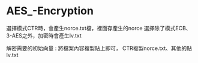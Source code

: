 # AES_-Encryption
選擇模式CTR時，會產生norce.txt檔，裡面存產生的norce
選擇除了模式ECB、3-AES之外，加密時會產生Iv.txt

解密需要的初始向量 : 將檔案內容複製貼上即可，
CTR複製norce.txt、其他的貼Iv.txt
